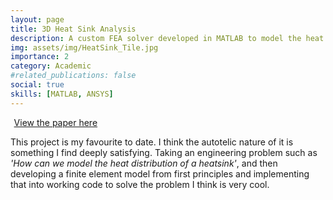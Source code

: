 ```yaml
---
layout: page
title: 3D Heat Sink Analysis 
description: A custom FEA solver developed in MATLAB to model the heat distribution of a CPU chip upon PC startup.
img: assets/img/HeatSink_Tile.jpg
importance: 2
category: Academic
#related_publications: false
social: true 
skills: [MATLAB, ANSYS]
---
```


<a href="{{ '/assets/pdf/Group17_Report.pdf' | relative_url }}" 
   target="_blank" 
   rel="noopener noreferrer" 
   style="display: inline-flex; align-items: center; gap: 0.4em;">
  <i class="fas fa-file-pdf fa-2x"></i>
  <span>View the paper here</span>
  <i class="fa-solid fa-arrow-up-right-from-square"></i>
</a>

This project is my favourite to date. I think the autotelic nature of it is something I find deeply satisfying. Taking an engineering problem such as *'How can we model the heat distribution of a heatsink'*, and then developing a finite element model from first principles and implementing that into working code to solve the problem I think is very cool.



